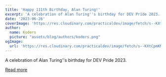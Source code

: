 ```yaml
---
title: 'Happy 111th Birthday, Alan Turing!'
excerpt: 'A celebration of Alan Turing''s birthday for DEV Pride 2023.'
date: '2023-06-26'
coverImage: 'https://res.cloudinary.com/practicaldev/image/fetch/s--KXtCpmKM--/c_imagga_scale,f_auto,fl_progressive,h_420,q_auto,w_1000/https://dev-to-uploads.s3.amazonaws.com/uploads/articles/jh9romk5mwm0pvn6gyp3.jpg'
author:
  name: Koders
  picture: "assets/blog/authors/koders.png"
ogImage:
  url: 'https://res.cloudinary.com/practicaldev/image/fetch/s--KXtCpmKM--/c_imagga_scale,f_auto,fl_progressive,h_420,q_auto,w_1000/https://dev-to-uploads.s3.amazonaws.com/uploads/articles/jh9romk5mwm0pvn6gyp3.jpg'
---
```


A celebration of Alan Turing''s birthday for DEV Pride 2023.

[Read more](https://dev.to/devteam/happy-111th-birthday-alan-turing-5271)
